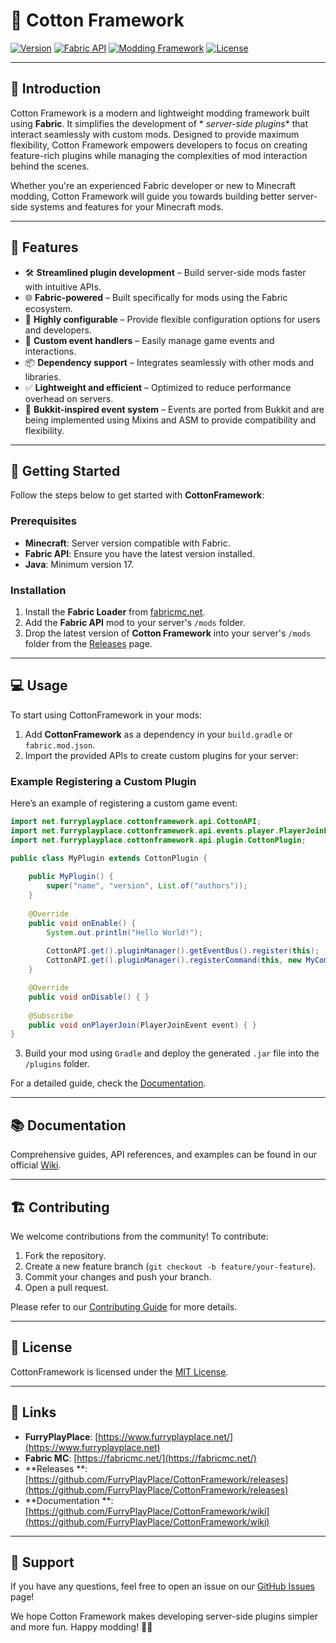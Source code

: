 # 🧵 Cotton Framework

[![Version](https://img.shields.io/badge/version-1.0.0-brightgreen)](https://github.com/FurryPlayPlace/CottonFramework)
[![Fabric API](https://img.shields.io/badge/Fabric-1.21.x-blue.svg)](https://fabricmc.net/)
[![Modding Framework](https://img.shields.io/badge/Framework-ServerSide-success)](https://github.com/FurryPlayPlace/CottonFramework)
[![License](https://img.shields.io/github/license/FurryPlayPlace/CottonFramework)](https://github.com/FurryPlayPlace/CottonFramework/blob/main/LICENSE)

---

## 🌟 Introduction

Cotton Framework is a modern and lightweight modding framework built using **Fabric**. It simplifies the development of *
*server-side plugins** that interact seamlessly with custom mods. Designed to provide maximum flexibility,
Cotton Framework empowers developers to focus on creating feature-rich plugins while managing the complexities of mod
interaction behind the scenes.

Whether you're an experienced Fabric developer or new to Minecraft modding, Cotton Framework will guide you towards
building better server-side systems and features for your Minecraft mods.

---

## 🚀 Features

- 🛠 **Streamlined plugin development** – Build server-side mods faster with intuitive APIs.
- 🌐 **Fabric-powered** – Built specifically for mods using the Fabric ecosystem.
- 📜 **Highly configurable** – Provide flexible configuration options for users and developers.
- 🔗 **Custom event handlers** – Easily manage game events and interactions.
- 📦 **Dependency support** – Integrates seamlessly with other mods and libraries.
- ✅ **Lightweight and efficient** – Optimized to reduce performance overhead on servers.
- 🔄 **Bukkit-inspired event system** – Events are ported from Bukkit and are being implemented using Mixins and ASM to provide compatibility and flexibility.

---

## 📖 Getting Started

Follow the steps below to get started with **CottonFramework**:

### Prerequisites

- **Minecraft**: Server version compatible with Fabric.
- **Fabric API**: Ensure you have the latest version installed.
- **Java**: Minimum version 17.

### Installation

1. Install the **Fabric Loader** from [fabricmc.net](https://fabricmc.net/).
2. Add the **Fabric API** mod to your server's `/mods` folder.
3. Drop the latest version of **Cotton Framework** into your server's `/mods` folder from
   the [Releases](https://github.com/FurryPlayPlace/CottonFramework/releases) page.

---

## 💻 Usage

To start using CottonFramework in your mods:

1. Add **CottonFramework** as a dependency in your `build.gradle` or `fabric.mod.json`.
2. Import the provided APIs to create custom plugins for your server:

### Example Registering a Custom Plugin

Here’s an example of registering a custom game event:

```java
import net.furryplayplace.cottonframework.api.CottonAPI;
import net.furryplayplace.cottonframework.api.events.player.PlayerJoinEvent;
import net.furryplayplace.cottonframework.api.plugin.CottonPlugin;

public class MyPlugin extends CottonPlugin {
    
    public MyPlugin() {
        super("name", "version", List.of("authors"));
    }
    
    @Override
    public void onEnable() {
        System.out.println("Hello World!");
        
        CottonAPI.get().pluginManager().getEventBus().register(this);
        CottonAPI.get().pluginManager().registerCommand(this, new MyCommand());
    }

    @Override
    public void onDisable() { }
    
    @Subscribe
    public void onPlayerJoin(PlayerJoinEvent event) { }
}
```

3. Build your mod using `Gradle` and deploy the generated `.jar` file into the `/plugins` folder.

For a detailed guide, check the [Documentation](https://github.com/FurryPlayPlace/CottonFramework/wiki).

---

## 📚 Documentation

Comprehensive guides, API references, and examples can be found in our
official [Wiki](https://github.com/FurryPlayPlace/CottonFramework/wiki).

---

## 🏗 Contributing

We welcome contributions from the community! To contribute:

1. Fork the repository.
2. Create a new feature branch (`git checkout -b feature/your-feature`).
3. Commit your changes and push your branch.
4. Open a pull request.

Please refer to our [Contributing Guide](https://github.com/FurryPlayPlace/CottonFramework/blob/main/CONTRIBUTING.md) for more
details.

---

## 📃 License

CottonFramework is licensed under the [MIT License](https://github.com/FurryPlayPlace/CottonFramework/blob/main/LICENSE).

---

## 🔗 Links
- **FurryPlayPlace**: [https://www.furryplayplace.net/](https://www.furryplayplace.net)
- **Fabric MC**: [https://fabricmc.net/](https://fabricmc.net/)
- **Releases
  **: [https://github.com/FurryPlayPlace/CottonFramework/releases](https://github.com/FurryPlayPlace/CottonFramework/releases)
- **Documentation
  **: [https://github.com/FurryPlayPlace/CottonFramework/wiki](https://github.com/FurryPlayPlace/CottonFramework/wiki)

---

## 🤝 Support

If you have any questions, feel free to open an issue on
our [GitHub Issues](https://github.com/FurryPlayPlace/CottonFramework/issues) page!

We hope Cotton Framework makes developing server-side plugins simpler and more fun. Happy modding! 🎉😍